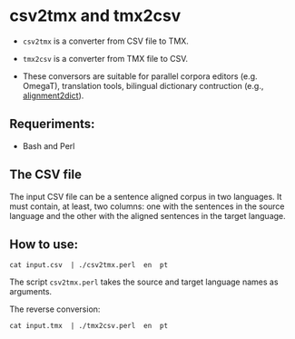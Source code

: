 # csv2tmx and tmx2csv

* `csv2tmx` is a converter from CSV file to TMX.

* `tmx2csv` is a converter from TMX file to CSV.

* These conversors are suitable for parallel corpora editors (e.g. OmegaT), translation tools, bilingual dictionary contruction (e.g., [alignment2dict](https://github.com/gamallo/alignment2dict)).

## Requeriments:
 * Bash and Perl

## The CSV file
The input CSV file can be a sentence aligned corpus in two languages. It must contain, at least, two columns: one with the sentences in the source language and the other with the aligned sentences in the target language.

## How to use:

```cat input.csv  | ./csv2tmx.perl  en  pt```

The script `csv2tmx.perl` takes the source and target language names as arguments.

The reverse conversion:

```cat input.tmx  | ./tmx2csv.perl  en  pt```

